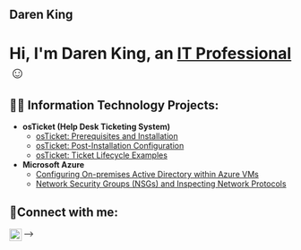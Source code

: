 ## Daren King

<h1>Hi, I'm Daren King, an <a href="https://linkedin.com/in/daren-king-7588b5188/">IT Professional</a>☺</h1>

<h2>👨‍💻 Information Technology Projects:</h2>

- <b>osTicket (Help Desk Ticketing System)</b>
  - [osTicket: Prerequisites and Installation](https://github.com/darenking/osticket-prereqs)
  - [osTicket: Post-Installation Configuration](https://github.com/darenking/post-install-config)
  - [osTicket: Ticket Lifecycle Examples](https://github.com/darenking/ticket-lifecycle)
- <b>Microsoft Azure</b>
  - [Configuring On-premises Active Directory within Azure VMs](https://github.com/darenking/configure-ad)
  - [Network Security Groups (NSGs) and Inspecting Network Protocols](https://github.com/darenking/azure-network-protocols)

<h2>🤳Connect with me:</h2>

[<img align="left" alt="Daren | LinkedIn" width="22px" src="https://cdn.jsdelivr.net/npm/simple-icons@v3/icons/linkedin.svg" />][linkedin]

[linkedin]: https://linkedin.com/in/Daren

-->
